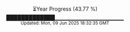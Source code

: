 <p align="center">
⏳Year Progress (43.77 %) <br>
█████████████▁▁▁▁▁▁▁▁▁▁▁▁▁▁▁▁▁ <br>
<sub>Updated: Mon, 09 Jun 2025 18:32:35 GMT</sub>
</p>

